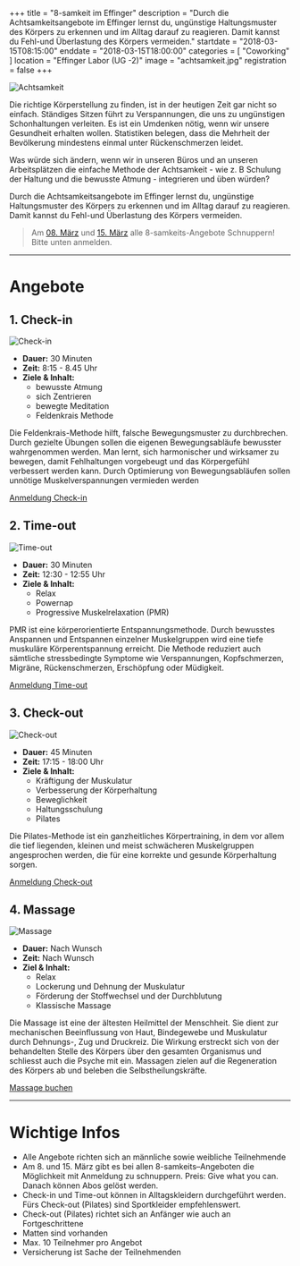 +++
title = "8-samkeit im Effinger"
description = "Durch die Achtsamkeitsangebote im Effinger lernst du, ungünstige Haltungsmuster des Körpers zu erkennen und im Alltag darauf zu reagieren. Damit kannst du Fehl-und Überlastung des Körpers vermeiden."
startdate = "2018-03-15T08:15:00"
enddate = "2018-03-15T18:00:00"
categories = [ "Coworking" ]
location = "Effinger Labor (UG -2)"
image = "achtsamkeit.jpg"
registration = false
+++

![Achtsamkeit](achtsamkeit.jpg)

Die richtige Körperstellung zu finden, ist in der heutigen Zeit gar nicht so einfach. Ständiges Sitzen führt zu Verspannungen, die uns zu ungünstigen Schonhaltungen verleiten. Es ist ein Umdenken nötig, wenn wir unsere Gesundheit erhalten wollen. Statistiken belegen, dass die Mehrheit der Bevölkerung mindestens einmal unter Rückenschmerzen leidet.

Was würde sich ändern, wenn wir in unseren Büros und an unseren Arbeitsplätzen die einfache Methode der Achtsamkeit - wie z. B Schulung der Haltung und die bewusste Atmung - integrieren und üben würden?

Durch die Achtsamkeitsangebote im Effinger lernst du, ungünstige Haltungsmuster des Körpers zu erkennen und im Alltag darauf zu reagieren. Damit kannst du Fehl-und Überlastung des Körpers vermeiden.

> Am [08. März](/events/100183/) und [15. März](/events/100184/) alle 8-samkeits-Angebote Schnuppern! Bitte unten anmelden.

---

# Angebote

## 1. Check-in

![Check-in](check-in.jpg)

* **Dauer:** 30 Minuten   
* **Zeit:** 8:15 - 8.45 Uhr   
* **Ziele & Inhalt:**
  * bewusste Atmung
  * sich Zentrieren
  * bewegte Meditation
  * Feldenkrais Methode

Die Feldenkrais-Methode hilft, falsche Bewegungsmuster zu durchbrechen. Durch gezielte Übungen sollen die eigenen Bewegungsabläufe bewusster wahrgenommen werden. Man lernt, sich harmonischer und wirksamer zu bewegen, damit Fehlhaltungen vorgebeugt und das Körpergefühl verbessert werden kann. Durch Optimierung von Bewegungsabläufen sollen unnötige Muskelverspannungen vermieden werden

<a target="_blank" href="https://check-in1.youcanbook.me" class="btn btn-mod btn-border btn-round btn-medium">Anmeldung Check-in</a>


## 2. Time-out

![Time-out](time-out.jpg)

* **Dauer:** 30 Minuten   
* **Zeit:** 12:30 - 12:55 Uhr   
* **Ziele & Inhalt:**
  * Relax
  * Powernap
  * Progressive Muskelrelaxation (PMR)

PMR ist eine körperorientierte Entspannungsmethode. Durch bewusstes Anspannen und Entspannen einzelner Muskelgruppen wird eine tiefe muskuläre Körperentspannung erreicht. Die Methode reduziert auch sämtliche stressbedingte Symptome wie Verspannungen, Kopfschmerzen, Migräne, Rückenschmerzen, Erschöpfung oder Müdigkeit.

<a target="_blank" href="https://timeout.youcanbook.me" class="btn btn-mod btn-border btn-round btn-medium">Anmeldung Time-out</a>


## 3. Check-out

![Check-out](check-out.jpg)

* **Dauer:** 45 Minuten   
* **Zeit:** 17:15 - 18:00 Uhr   
* **Ziele & Inhalt:**
  * Kräftigung der Muskulatur
  * Verbesserung der Körperhaltung
  * Beweglichkeit
  * Haltungsschulung
  * Pilates

Die Pilates-Methode ist ein ganzheitliches Körpertraining, in dem vor allem die tief liegenden, kleinen und meist schwächeren Muskelgruppen angesprochen werden, die für eine korrekte und gesunde Körperhaltung sorgen.

<a target="_blank" href="https://check-out.youcanbook.me" class="btn btn-mod btn-border btn-round btn-medium">Anmeldung Check-out</a>


## 4. Massage

![Massage](massage.jpg)

* **Dauer:** Nach Wunsch   
* **Zeit:**	Nach Wunsch   
* **Ziel & Inhalt:**
  * Relax
  * Lockerung und Dehnung der Muskulatur
  * Förderung der Stoffwechsel und der Durchblutung
  * Klassische Massage

Die Massage ist eine der ältesten Heilmittel der Menschheit. Sie dient zur mechanischen Beeinflussung von Haut, Bindegewebe und Muskulatur durch Dehnungs-, Zug und Druckreiz. Die Wirkung erstreckt sich von der behandelten Stelle des Körpers über den gesamten Organismus und schliesst auch die Psyche mit ein. Massagen zielen auf die Regeneration des Körpers ab und beleben die Selbstheilungskräfte.

<a target="_blank" href="https://3-bewegt.youcanbook.me" class="btn btn-mod btn-border btn-round btn-medium">Massage buchen</a>


---

# Wichtige Infos

*	Alle Angebote richten sich an männliche sowie weibliche Teilnehmende
*	Am 8. und 15. März gibt es bei allen 8-samkeits–Angeboten die Möglichkeit mit Anmeldung zu schnuppern.  Preis: Give what you can. Danach können Abos gelöst werden.
*	Check-in und Time-out können in Alltagskleidern durchgeführt werden. Fürs Check-out (Pilates) sind Sportkleider empfehlenswert.
*	Check-out (Pilates) richtet sich an Anfänger wie auch an Fortgeschrittene
*	Matten sind vorhanden
*	Max. 10 Teilnehmer pro Angebot
*	Versicherung ist Sache der Teilnehmenden
